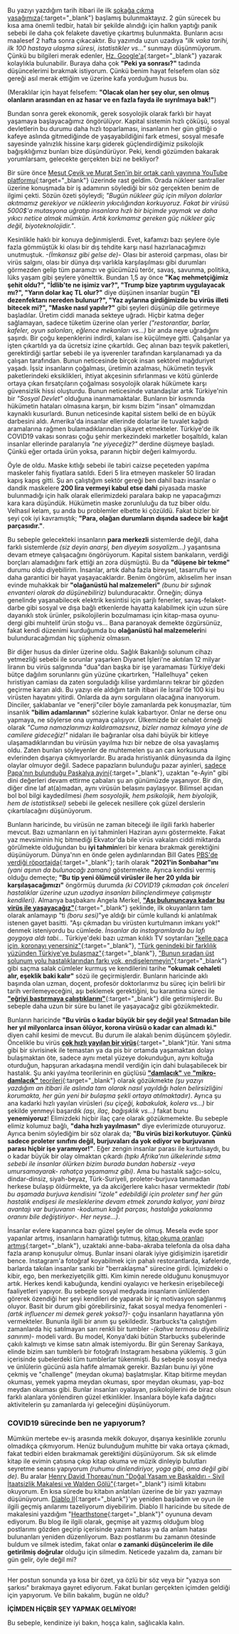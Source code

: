 ﻿---
#layout: single
#name: covid19-uzerine
#title: "COVID19 Üzerine"
#category: articles
---

Bu yazıyı yazdığım tarih itibari ile ilk [sokağa çıkma yasağımıza](https://www.icisleri.gov.tr/2-gun-sokaga-cikma-yasagi){:target="_blank"} başlamış bulunmaktayız. 2 gün sürecek bu kısa ama önemli tedbir, hatalı bir şekilde alındığı için halkın yaptığı panik sebebi ile daha çok felakete davetiye çıkartmış bulunmakta. Bunların acısı maalesef 2 hafta sonra çıkacaktır. Bu yazımda uzun uzadıya *"ilk vaka tarihi, ilk 100 hastaya ulaşma süresi, istatistikler vs..."* sunmayı düşünmüyorum. Çünkü bu bilgileri merak edenler, [Hz. Google'a](https://lmgtfy.com/?q=t%C3%BCrkiyedeki+ilk+vaka+tarihi){:target="_blank"} yazarak kolaylıkla bulunabilir. Buraya daha çok **"Peki ya sonrası?"** tadında düşüncelerimi bırakmak istiyorum. Çünkü benim hayat felsefem olan söz gereği asıl merak ettiğim ve üzerine kafa yorduğum husus bu.

(Meraklılar için hayat felsefem: **"Olacak olan her şey olur, sen olmuş olanların arasından en az hasar ve en fazla fayda ile sıyrılmaya bak!"**)

Bundan sonra gerek ekonomik, gerek sosyolojik olarak farklı bir hayat yaşamaya başlayacağımız öngörülüyor. Kapital sistemin hızlı çöküşü, sosyal devletlerin bu durumu daha hızlı toparlaması, insanların her gün gittiği o kafeye aslında gitmediğinde de yaşayabildiğini fark etmesi, sosyal mesafe sayesinde yalnızlık hissine karşı giderek güçlendirdiğimiz psikolojik bağışıklığımız bunları bize düşündürüyor. Peki, kendi gözümden bakarak yorumlarsam, gelecekte gerçekten bizi ne bekliyor?

Bir süre önce [Mesut Çevik ve Murat Şen'in bir ortak canlı yayınına YouTube platformu](https://www.youtube.com/watch?v=9GcphCp7y6E){:target="_blank"} üzerinde rast geldim. Orada nükleer santraller üzerine konuşmada bir iş adamının söylediği bir söz gerçekten benim de ilgimi çekti. Sözün özeti şöyleydi; *"Bugün nükleer güç için milyon dolarlar akıtmamız gerekiyor ve nükleerin yıkıcılığından korkuyoruz. Fakat bir virüsü 5000$'a mutasyona uğratıp insanlara hızlı bir biçimde yaymak ve daha yıkıcı netice almak mümkün. Artık korkmamız gereken güç nükleer güç değil, biyoteknolojidir."*.

Kesinlikle haklı bir konuya değinmişlerdi. Evet, kafamızı bazı şeylere öyle fazla gömmüştük ki olası bir dış tehdite karşı nasıl hazırlanacağımızı unutmuştuk. *-(İmkansız gibi gelse de)-* Olası bir asteroid çarpması, olası bir virüs salgını, olası bir dünya dışı varlıkla karşılaşılması gibi durumları görmezden gelip tüm paramızı ve gücümüzü terör, savaş, savunma, politika, lüks yaşam gibi şeylere yönelttik. Bundan 1,5 ay önce **"Kaç mehmetçiğimiz şehit oldu?", "İdlib'te ne işimiz var?", "Trump bize yaptırım uygulayacak mı?", "Yarın dolar kaç TL olur?"** diye düşünen insanlar bugün **"El dezenfektanı nereden bulunur?", "Yaz aylarına girdiğimizde bu virüs illeti bitecek mi?", "Maske nasıl yapılır?"** gibi şeyleri düşünüp dile getirmeye başladılar. Üretim ciddi manada sekteye uğradı. Hiçbir katma değer sağlamayan, sadece tüketim üzerine olan yerler *("restorantlar, barlar, kafeler, oyun salonları, eğlence mekanları vs...)* bir anda neye uğradığını şaşırdı. Bir çoğu kepenklerini indirdi, kalanı ise küçülmeye gitti. Çalışanlar ya işten çıkartıldı ya da ücretsiz izine çıkartıldı. Geç alınan bazı teşvik paketleri, gerektirdiği şartlar sebebi ile ya işverenler tarafından karşılanamadı ya da çalışan tarafından. Bunun neticesinde birçok insan sektörel mağduriyet yaşadı. İşsiz insanların çoğalması, üretimin azalması, hükümetin teşvik paketlerindeki eksiklikleri, ihtiyat akçesinin sıfırlanması ve kötü günlerde ortaya çıkan fırsatçıların çoğalması sosyolojik olarak hükümete karşı güvensizlik hissi oluşturdu. Bunun neticesinde vatandaşlar artık Türkiye'nin bir *"Sosyal Devlet"* olduğuna inanmamaktalar. Bunların bir kısmında hükümetin hataları olmasına karşın, bir kısmı bizim "insan" olmamızdan kaynaklı kusurlardı. Bunun neticesinde kapital sistem belki de en büyük darbesini aldı. Amerika'da insanlar ellerinde dolarlar ile tuvalet kağıdı aramalarına rağmen bulamadıklarından şikayet etmekteler. Türkiye'de ilk COVID19 vakası sonrası çoğu şehir merkezindeki marketler boşaltıldı, kalan insanlar ellerinde paralarıyla *"ne yiyeceğiz?"* derdine düşmeye başladı. Çünkü eğer ortada ürün yoksa, paranın hiçbir değeri kalmıyordu.

Öyle de oldu. Maske kıtlığı sebebi ile tabiri caizse peçeteden yapılma maskeler fahiş fiyatlara satıldı. Ederi 5 lira etmeyen maskeler 50 liradan kapış kapış gitti. Şu an çalıştığım sektör gereği ben dahil bazı insanlar o dandik maskelere **200 lira vermeyi kabul etse dahi** piyasada maske bulunmadığı için halk olarak ellerimizdeki paralara bakıp ne yapacağımızı kara kara düşündük. Hükümetin maske zorunluluğu da tuz biber oldu. Velhasıl kelam, şu anda bu problemler elbette ki çözüldü. Fakat bizler bir şeyi çok iyi kavramıştık; **"Para, olağan durumların dışında sadece bir kağıt parçasıdır."**.

Bu sebeple gelecekteki insanların **para merkezli** sistemlerde değil, daha farklı sistemlerde *(siz deyin anarşi, ben diyeyim sosyalizm...)* yaşantısına devam etmeye çalışacağını öngörüyorum. Kapital sistem bankaların, verdiği borçları alamadığını fark ettiği an zora düşmüştü. Bu da **"düşene bir tekme"** durumu oldu diyebilirim. İnsanlar, artık daha fazla bireysel, tasarruflu ve daha garantici bir hayat yaşayacaklardır. Benim öngörüm, aklıselim her insan evinde muhakkak bir **"olağanüstü hal malzemeleri"** *(bunu bir sığınak envanteri olarak da düşünebiliriz)* bulunduracaktır. Örneğin; dünya genelinde yaşanabilecek elektrik kesintisi için şarjlı fenerler, savaş-felaket-darbe gibi sosyal ve dışa bağlı etkenlerde hayatta kalabilmek için uzun süre dayanıklı stok ürünler, psikolojilerin bozulmaması için kitap-masa oyunu-dergi gibi muhtelif ürün stoğu vs... Bana paranoyak demekte özgürsünüz, fakat kendi düzenimi kurduğumda bu **olağanüstü hal malzemeleri**ni bulunduracağımdan hiç şüpheniz olmasın.

Bir diğer husus da dinler üzerine oldu. Sağlık Bakanlığı solunum cihazı yetmezliği sebebi ile sorunlar yaşarken Diyanet İşleri'ne akıtılan 12 milyar liranın bu virüs salgınında "dua"dan başka bir işe yaramaması Türkiye'deki bütçe dağılım sorunlarını gün yüzüne çıkartırken, "Hallelhuya" çeken hıristiyan camiası da zaten sorguladığı kilise yardımlarını tekrar bir gözden geçirme kararı aldı. Bu yazıyı ele aldığım tarih itibari ile İsrail'de 100 kişi bu virüsten hayatını yitirdi. Onlarda da aynı sorguların olacağına inanıyorum. Dinciler, şaklabanlar ve "enerji"ciler böyle zamanlarda pek konuşmazlar, tüm insanlık **"bilim adamlarının"** sözlerine kulak kabartıyor. Onlar ne derse onu yapmaya, ne söylerse ona uymaya çalışıyor. Ülkemizde bir cehalet örneği olarak *"Cuma namazlarımızı kaldıramazsınız, bizler namaz kılmaya yine de camilere gideceğiz!"* nidaları ile bağıranlar olsa dahi büyük bir kitleye ulaşamadıklarından bu virüsün yayılma hızı bir nebze de olsa yavaşlamış oldu. Zaten bunları söyleyenler de muhtemelen şu an can korkusuna evlerinden dışarıya çıkmıyorlardır. Bu arada hıristiyanlık dünyasında da ilginç olaylar olmuyor değil. Sadece papazların bulunduğu pazar ayinleri, [sadece Papa'nın bulunduğu Paskalya ayini](https://tr.sputniknews.com/koronavirus-salgini/202004121041806607-papa-tarihte-ilk-kez-cemaatsiz-paskalya-ayini-duzenledi/){:target="_blank"}, uzaktan "e-Ayin" gibi dini değerleri devam ettirme çabaları şu an günümüzde yaşanıyor. Bir din, diğer dine laf at(a)madan, aynı virüsün belasını paylaşıyor. Bilimsel açıdan bol bol bilgi kaydedilmesi *(hem sosyolojik, hem psikolojik, hem biyolojik, hem de istatistiksel)* sebebi ile gelecek nesillere çok güzel derslerin çıkartılacağını düşünüyorum.

Bunların haricinde, bu virüsün ne zaman biteceği ile ilgili farklı haberler mevcut. Bazı uzmanların en iyi tahminleri Haziran ayını göstermekte. Fakat yaz mevsiminin hiç bitmediği Ekvator'da bile virüs vakaları ciddi miktarda görülmekte olduğundan bu **iyi tahmin**leri bir kenara bırakmak gerektiğini düşünüyorum. Dünya'nın en önde gelen aydınlarından Bill Gates [PBS'de verdiği röportajda](https://www.pbs.org/newshour/show/bill-gates-on-outlook-for-a-covid-19-vaccine-and-where-pandemic-will-hurt-most){:target="_blank"}; tarih olarak **"2021'in Sonbahar"ını** *(yani aşının da bulunacağı zamanı)* göstermekte. Ayrıca kendisi vermiş olduğu demeçte; **"Bu tip yeni ölümcül virüsler ile her 20 yılda bir karşılaşacağımızı"** öngörmüş durumda *(ki COVID19 çıkmadan çok önceleri hastalıklar üzerine uzun uzadıya insanları bilinçlendirmeye çalışmıştır kendileri)*. Almanya başbakanı Angela Merkel, [**"Aşı bulununcaya kadar bu virüs ile yaşayacağız"**](https://www.nytimes.com/2020/03/11/world/europe/coronavirus-merkel-germany.html){:target="_blank"} şeklinde, ilk okuyanların tam olarak anlamayıp "ti *(boru sesi)*"ye aldığı bir cümle kullandı ki anlatılmak istenen gayet basitti. "Aşı çıkmadan bu virüsten kurtulmanın imkanı yok!" denmek isteniyordu bu cümlede. *İnsanlar da instagramlarda bu lafı goygoya aldı tabi...* Türkiye'deki bazı uzman kılıklı TV soytarıları ["kelle paça için, koronayı yenersiniz"](https://www.cnnturk.com/yasam/prof-dr-karatayin-koronavirus-aciklamasindan-sonra-kelle-pacaya-ilgi-artti){:target="_blank"}, ["Türk genindeki bir farklılık yüzünden Türkiye'ye bulaşmaz"](http://www.gunes.com/saglik/koronavirus-ile-ilgili-carpici-aciklamalar-turk-geni-korona-virusu-gecirmiyor-1064611){:target="_blank"}, ["Bunun sıradan üst solunum yolu hastalıklarından farkı yok, endişelenmeyin"](https://www.independentturkish.com/node/123176){:target="_blank"} gibi saçma salak cümleler kurmuş ve kendilerini tarihe **"okumak cehaleti alır, eşeklik baki kalır"** sözü ile geçirmişlerdir. Bunların haricinde aklı başında olan uzman, doçent, profesör doktorlarımız bu süreç için belirli bir tarih verilemeyeceğini, aşı beklemek gerektiğini, bu karantina süreci ile [**"eğriyi bastırmaya çalıştıklarını"**](https://www.mercurynews.com/2020/03/24/interactive-chart-where-the-coronavirus-curve-has-flattened/){:target="_blank"} dile getirmişlerdir. Bu sebeple daha uzun bir süre bu lanet ile yaşayacağız gibi gözükmektedir. 

Bunların haricinde **"Bu virüs o kadar büyük bir şey değil yea! Sıtmadan bile her yıl milyonlarca insan ölüyor, korona virüsü o kadar can almadı ki."** diyen cahil kesimi de mevcut. Bu durum ile alakalı benim düşüncem şöyledir. Öncelikle bu virüs [**çok hızlı yayılan bir virüs**](https://www.weforum.org/agenda/2020/03/upward-trajectory-flattening-curve-how-countries-are-faring-coronavirus-covid-19/){:target="_blank"}tür. Yani sıtma gibi bir sivrisinek ile temastan ya da pis bir ortamda yaşamaktan dolayı bulaşmaktan öte, sadece aynı metal yüzeye dokunduğun, aynı koltuğa oturduğun, hapşuran arkadaşına mendil verdiğin için dahi bulaşabilecek bir hastalık. Şu anki yayılma teorilerinin en güçlüsü [**"damlacık"** ve **"mikro-damlacık"** teorileri](https://www.sehir.edu.tr/en/life-at-sehir/health-services/koronovirus_hakk%C4%B1nda){:target="_blank"} olarak gözükmekte *(şu yazıyı yazdığım an itibari ile aslında tam olarak nasıl yayıldığı halen belirsizliğini korumakta, her gün yeni bir bulaşma şekli ortaya atılmaktadır)*. Ayrıca şu ana kadarki hızlı yayılan virüsleri *(su çiçeği, kabakulak, kolera vs...)* bir şekilde yenmeyi başardık *(aşı, ilaç, bağışıklık vs...)* fakat bunu **yenemiyoruz**! Elimizdeki hiçbir ilaç çare olarak gözükmemekte. Bu sebeple elimiz kolumuz bağlı, **"daha hızlı yayılmasın"** diye evlerimizde oturuyoruz. Ayrıca benim söylediğim bir söz olarak da; **"Bu virüs bizi korkutuyor. Çünkü sadece proleter sınıfını değil, burjuvaları da yok ediyor ve burjuvanın parası hiçbir işe yaramıyor!"**. Eğer zengin insanlar parası ile kurtulsaydı, bu o kadar büyük bir olay olmaktan çıkardı *(tıpkı Afrika'nın ülkelerinde sıtma sebebi ile insanlar ölürken bizim burada bundan habersiz -veya umursamayarak- rahatça yaşamamız gibi)*. Ama bu hastalık sağcı-solcu, dindar-dinsiz, siyah-beyaz, Türk-Suriyeli, proleter-burjuva tanımadan herkese bulaşıp öldürmekte, ya da akciğerlere kalıcı hasar vermektedir *(tabi bu aşamada burjuva kendisini "izole" edebildiği için proleter sınıf her gün hastalık endişesi ile mesleklerine devam etmek zorunda kalıyor, yani biraz avantajı var burjuvanın -kodumun kağıt parçası, hastalığa yakalanma oranını bile değiştiriyor-. Her neyse...)*.

İnsanlar evlere kapanınca bazı güzel şeyler de olmuş. Mesela evde spor yapanlar artmış, insanların hamaratlığı tutmuş, [kitap okuma oranları artmış](https://www.bbc.com/news/entertainment-arts-52048582){:target="_blank"}, uzaktaki anne-baba-akraba telefonla da olsa daha fazla aranıp konuşulur olmuş. Bunlar insani olarak iyiye gidişimizin işaretidir bence. Instagram'a fotoğraf koyabilmek için pahalı restorantlarda, kafelerde, barlarda takılan insanlar sanki bir "berraklaşma" sürecine girdi. İçimizdeki o kibir, ego, ben merkeziyetçilik gitti. Kim kimin nerede olduğunu konuşmuyor artık. Herkes kendi kabuğunda, kendini oyalayıcı ve herkesin erişebileceği faaliyetleri yapıyor. Bu sebeple sosyal medyada insanların ünlülerden görerek özendiği her şeyi kendileri de yaparak bir iç motivasyon sağlanmış oluyor. Basit bir durum gibi görebilirsiniz, fakat sosyal medya fenomenleri *-(artık influencer mi demek gerek yoksa?)-* çoğu insanların hayatlarına yön vermekteler. Bununla ilgili bir anım şu şekildedir. Starbucks'ta çalıştığım zamanlarda hiç satılmayan sarı renkli bir tumbler *-(kahve termosu diyebiliriz sanırım)-* modeli vardı. Bu model, Konya'daki bütün Starbucks şubelerinde çakılı kalmıştı ve kimse satın almak istemiyordu. Bir gün Serenay Sarıkaya, elinde bizim sarı tumblerlı bir fotoğrafı Instagram hesabına yüklemiş. 3 gün içerisinde şubelerdeki tüm tumblerlar tükenmişti. Bu sebeple sosyal medya ve ünlülerin gücünü asla hafife almamak gerekir. Bazıları bunu iyi yöne çekmiş ve "challenge" (meydan okuma) başlatmışlar. Kitap bitirme meydan okuması, yemek yapma meydan okuması, spor meydan okuması, yap-boz meydan okuması gibi. Bunlar insanları oyalayan, psikolojilerini de biraz olsun farklı alanlara yönlendiren güzel etkinlikler. İnsanlara böyle kafa dağıtıcı aktivitelerin şu zamanlarda iyi geleceğini düşünüyorum. 

### COVID19 sürecinde ben ne yapıyorum?

Mümkün mertebe ev-iş arasında mekik dokuyor, dışarıya kesinlikle zorunlu olmadıkça çıkmıyorum. Henüz bulunduğum muhitte bir vaka ortaya çıkmadı, fakat tedbiri elden bırakmamak gerektiğini düşünüyorum. Sık sık elimde kitap ile evimin çatısına çıkıp kitap okuma ve müzik dinleyip bulutları seyretme seansı yapıyorum *(ruhumu dinlendiriyor, yoga gibi, ama değil gibi de)*. Bu aralar [Henry David Thoreau'nun "Doğal Yaşam ve Başkaldırı - Sivil İtaatsizlik Makalesi ve Walden Gölü"](https://www.kitapyurdu.com/kitap/walden-golu-amp-ormanda-yasam/432850.html){:target="_blank"} isimli kitabını okuyorum. En kısa sürede bu kitabın anlatıları üzerine de bir yazı yazmayı düşünüyorum. [Diablo II](https://www.blizzard.com/en-us/games/d2/){:target="_blank"}'ye yeniden başladım ve oyun ile ilgili geçmiş anılarımı tazeliyorum diyebilirim. Diablo II haricinde bu sitede de makalesini yazdığım "[Hearthstone](https://playhearthstone.com/){:target="_blank"}" oyununa devam ediyorum. Bu blog ile ilgili olarak, geçmişe ait yazmış olduğum blog postlarımı gözden geçirip içerisinde yazım hatası ya da anlam hatası bulunanları yeniden düzenliyorum. Bazı postlarımı bu zamanın ötesinde buldum ve silmek istedim, fakat onlar **o zamanki düşüncelerim ile dile getirilmiş doğrular** olduğu için silmedim. Neticede yazalım da, zamanı bir gün gelir, öyle değil mi?

---

Her postun sonunda ya kısa bir özet, ya özlü bir söz veya bir "yazıya son şarkısı" bırakmaya gayret ediyorum. Fakat bunları gerçekten içimden geldiği için yapıyorum. Ve bilin bakalım, bugün ne oldu? 

**İÇİMDEN HİÇBİR ŞEY YAPMAK GELMİYOR!**

Bu sebeple, kendinize iyi bakın, hoşça kalın, sağlıcakla kalın.